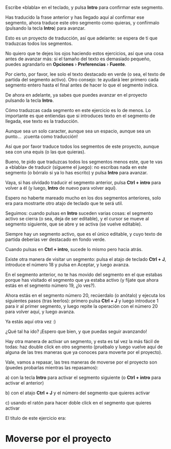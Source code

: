 Escribe «blabla» en el teclado, y pulsa **Intro** para confirmar este segmento.

Has traducido la frase anterior y has llegado aquí al confirmar ese segmento, ahora traduce este otro segmento como quieras, y confírmalo (pulsando la tecla **Intro**) para avanzar.

Esto es un proyecto de traducción, así que adelante: se espera de ti que traduzcas todos los segmentos.

No quiero que te dejes los ojos haciendo estos ejercicios, así que una cosa antes de avanzar más: si el tamaño del texto es demasiado pequeño, puedes agrandarlo en **Opciones** › **Preferencias** › **Fuente**.

Por cierto, por favor, lee solo el texto destacado en verde (o sea, el texto de partida del segmento activo). Otro consejo: te ayudará leer primero cada segmento entero hasta el final antes de hacer lo que el segmento indica.

De ahora en adelante, ya sabes que puedes avanzar en el proyecto pulsando la tecla **Intro**.

Cómo traduzcas cada segmento en este ejercicio es lo de menos. Lo importante es que entiendas que si introduces texto en el segmento de llegada, ese texto es la traducción.

Aunque sea un solo caracter, aunque sea un espacio, aunque sea un punto...  ¡cuenta como  traducción!

Así que por favor traduce todos los segmentos de este proyecto, aunque sea con una equis (o las que quieras).

Bueno, te pido que traduzcas todos los segmentos menos este, que te vas a «blabla» de traducir (sígueme el juego): no escribas nada en este segmento (o bórralo si ya lo has escrito) y pulsa **Intro** para avanzar.

Vaya, si has olvidado traducir el segmento anterior, pulsa **Ctrl + intro** para volver a él (y luego, **Intro** de nuevo para volver aquí).

Espero no haberte mareado mucho en los dos segmentos anteriores, solo era para mostrarte otro atajo de teclado que te será util.

Seguimos: cuando pulsas en **Intro** suceden varias cosas: el segmento activo se cierra (o sea, deja de ser editable), y el cursor se mueve al segmento siguiente, que se abre y se activa (se vuelve editable).

Siempre hay un segmento activo, que es el único editable, y cuyo texto de partida deberías ver destacado en fondo verde.

Cuando pulsas en **Ctrl + intro**, sucede lo mismo pero hacia atrás.

Existe otra manera de visitar un segmento: pulsa el atajo de teclado **Ctrl + J**, introduce el número 18 y pulsa en Aceptar, y luego avanza.

En el segmento anterior, no te has movido del segmento en el que estabas porque has visitado el segmento que ya estaba activo (y fíjate que ahora estás en el segmento número 19, ¿lo ves?).

Ahora estás en el segmento número 20, recúerdalo (o anótalo) y ejecuta los siguientes pasos (tras leerlos): primero pulsa **Ctrl + J** y luego introduce 1 para ir al primer segmento, y luego repite la operación con el número 20 para volver aquí, y luego avanza.

Ya estás aquí otra vez :)

¿Qué tal ha ido? ¡Espero que bien, y que puedas seguir avanzando!

Hay otra manera de activar un segmento, y esta es tal vez la más fácil de todas: haz double click en otro segmento (pruébalo y luego vuelve aquí de alguna de las tres maneras que ya conoces para moverte por el proyecto).

Vale, vamos a repasar, las tres maneras de moverse por el proyecto son (puedes probarlas mientras las repasamos):

a) con la tecla **Intro** para activar el segmento siguiente (o **Ctrl + intro** para activar el anterior)

b) con el atajo **Ctrl + J** y el número del segmento que quieres activar

c) usando el ratón para hacer doble click en el segmento que quieres activar



El título de este ejercicio era:

# Moverse por el proyecto
